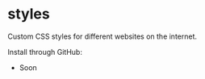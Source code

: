 # styles
Custom CSS styles for different websites on the internet.

Install through GitHub:
* Soon 
